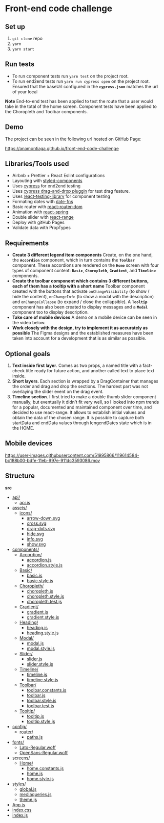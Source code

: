 # Front-end code challenge

## Set up

1. `git clone` repo
2. `yarn`
3. `yarn start`

## Run tests

* To run component tests run `yarn test` on the project root.
* To run end2end tests run `yarn run cypress open` on the project root. Ensured that the baseUrl configured in the **`cypress.json`** matches the url of your local

**Note** 
End-to-end test has been applied to test the route that a user would take in the total of the home screen. Component tests have been applied to the Choropleth and Toolbar components.

## Demo 

The project can be seen in the following url hosted on GitHub Page:

https://anamontiaga.github.io/front-end-code-challenge

## Libraries/Tools used

* Airbnb + Prettier + React Eslint configurations
* Layouting with [styled-components](https://styled-components.com)
* Uses [cypress](https://www.cypress.io) for end2end testing
* Uses [cypress drag-and-drop pluggin](https://github.com/4teamwork/cypress-drag-drop) for test drag feature.
* Uses [react-testing-library](https://testing-library.com) for component testing
* Formating dates with [date-fns](https://date-fns.org)
* Basic router with [react-router-dom](https://reactrouter.com)
* Animation with [react-spring](https://react-spring.io)
* Double slider with [react-range](https://github.com/tajo/react-range)
* Deploy with gitHub Pages
* Validate data with PropTypes

## Requirements

* **Create 3 different legend item components** Create, on the one hand, the **`Accordion`** component, which in turn contains the **`Toolbar`** component. These accordions are rendered on the **`Home`** screen with four types of component content: **`Basic`**, **`Choropleth`**, **`Gradient`**, and **`Timeline`** components.
* **Create the toolbar component which contains 3 different buttons, each of them has a tooltip with a short name** Toolbar component created with the buttons that activate `onChangeVisibility` (to show / hide the content), `onChangeInfo` (to show a modal with the description) and `onChangeCollapse` (to expand / close the collapsible). A **`Tooltip`** component has also been created to display messages and a **`Modal`** component too to display description.
* **Take care of mobile devices** A demo on a mobile device can be seen in the video below.
* **Work closely with the design, try to implement it as accurately as possible**  The Figma designs and the established measures have been taken into account for a development that is as similar as possible.

## Optional goals

1. **Text inside first layer**. Comes as two props, a named title with a fact-check title ready for future action, and another called text to place text inside.
2. **Short layers**. Each section is wrapped by a DragContainer that manages the order and drag and drop the sections. The hardest part was not overlaying the slider event on the drag event.
3. **Timeline section**. I first tried to make a double thumb slider component manually, but eventually it didn't fit very well, so I looked into npm trends for a popular, documented and maintained component over time, and decided to use react-range. It allows to establish initial values and obtain the data of the chosen range. It is possible to capture both startData and endData values through lengendDates state which is in the HOME.

## Mobile devices

https://user-images.githubusercontent.com/51995866/119614584-bc188b00-bdfe-11eb-997e-911dc3593086.mov


## Structure

**src**
* [api/](./src/api)
  * [api.js](./src/api/api.js)
* [assets/](./src/assets)
  * [icons/](./src/assets/icons)
    * [arrow-down.svg](./src/assets/icons/arrow-down.svg)
    * [cross.svg](./src/assets/icons/cross.svg)
    * [drag-dots.svg](./src/assets/icons/drag-dots.svg)
    * [hide.svg](./src/assets/icons/hide.svg)
    * [info.svg](./src/assets/icons/info.svg)
    * [show.svg](./src/assets/icons/show.svg)
* [components/](./src/components)
  * [Accordion/](./src/components/Accordion)
    * [accordion.js](./src/components/Accordion/accordion.js)
    * [accordion.style.js](./src/components/Accordion/accordion.style.js)
  * [Basic/](./src/components/Basic)
    * [basic.js](./src/components/Basic/basic.js)
    * [basic.style.js](./src/components/Basic/basic.style.js)
  * [Choropleth/](./src/components/Choropleth)
    * [choropleth.js](./src/components/Choropleth/choropleth.js)
    * [choropleth.style.js](./src/components/Choropleth/choropleth.style.js)
    * [choropleth.test.js](./src/components/Choropleth/choropleth.test.js)
  * [Gradient/](./src/components/Gradient)
    * [gradient.js](./src/components/Gradient/gradient.js)
    * [gradient.style.js](./src/components/Gradient/gradient.style.js)
  * [Heading/](./src/components/Heading)
    * [heading.js](./src/components/Heading/heading.js)
    * [heading.style.js](./src/components/Heading/heading.style.js)
  * [Modal/](./src/components/Modal)
    * [modal.js](./src/components/Modal/modal.js)
    * [modal.style.js](./src/components/Modal/modal.style.js)
  * [Slider/](./src/components/Slider)
    * [slider.js](./src/components/Slider/slider.js)
    * [slider.style.js](./src/components/Slider/slider.style.js)
  * [Timeline/](./src/components/Timeline)
    * [timeline.js](./src/components/Timeline/timeline.js)
    * [timeline.style.js](./src/components/Timeline/timeline.style.js)
  * [Toolbar/](./src/components/Toolbar)
    * [toolbar.constants.js](./src/components/Toolbar/toolbar.constants.js)
    * [toolbar.js](./src/components/Toolbar/toolbar.js)
    * [toolbar.style.js](./src/components/Toolbar/toolbar.style.js)
    * [toolbar.test.js](./src/components/Toolbar/toolbar.test.js)
  * [Tooltip/](./src/components/Tooltip)
    * [tooltip.js](./src/components/Tooltip/tooltip.js)
    * [tooltip.style.js](./src/components/Tooltip/tooltip.style.js)
* [config/](./src/config)
  * [router/](./src/config/router)
    * [paths.js](./src/config/router/paths.js)
* [fonts/](./src/fonts)
  * [Lato-Regular.woff](./src/fonts/Lato-Regular.woff)
  * [OpenSans-Regular.woff](./src/fonts/OpenSans-Regular.woff)
* [screens/](./src/screens)
  * [Home/](./src/screens/Home)
    * [home.constants.js](./src/screens/Home/home.constants.js)
    * [home.js](./src/screens/Home/home.js)
    * [home.style.js](./src/screens/Home/home.style.js)
* [styles/](./src/styles)
  * [global.js](./src/styles/global.js)
  * [mediaqueries.js](./src/styles/mediaqueries.js)
  * [theme.js](./src/styles/theme.js)
* [App.js](./src/App.js)
* [index.css](./src/index.css)
* [index.js](./src/index.js)
